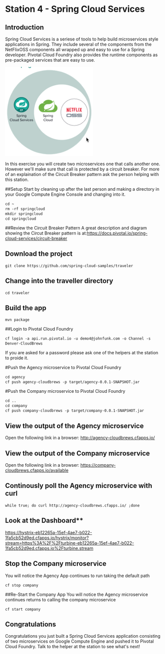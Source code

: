 # Station 4 - Spring Cloud Services

## Introduction
Spring Cloud Services is a seriese of tools to help build microservices style applications in Spring.  They include several of the components from the NetFlixOSS components all wrapped up and easy to use for a Spring developer.  Pivotal Cloud Foundry also provides the runtime components as pre-packaged services that are easy to use. 

![Spring Cloud Services Diagram](https://github.com/JohnFunk-Pivotal/CloudBrews-SpringCloudServices/blob/master/SpringCloudServices.png "Spring Cloud Services Diagram")

In this exercise you will create two microservices one that calls another one.  However we'll make sure that call is protected by a circuit breaker.   For more of an explaination of the Circuit Breaker pattern ask the person helping with this station.


##Setup
Start by cleaning up after the last person and making a directory in your Google Compute Engine Console and changing into it.

```
cd ~
rm -rf springcloud
mkdir springcloud
cd springcloud
```

##Review the Circuit Breaker Pattern
A great description and diagram showing the Circut Breaker pattern is at:https://docs.pivotal.io/spring-cloud-services/circuit-breaker


## Download the project
```
git clone https://github.com/spring-cloud-samples/traveler
```

## Change into the traveller directory
```
cd traveler
```

## Build the app
```
mvn package
```

##Login to Pivotal Cloud Foundry
```
cf login -a api.run.pivotal.io -u demo4@johnfunk.com -o Channel -s Denver-CloudBrews
```
If you are asked for a password please ask one of the helpers at the station to proide it.

#Push the Agency microservice to Pivotal Cloud Foundry
```
cd agency
cf push agency-cloudbrews -p target/agency-0.0.1-SNAPSHOT.jar
```

#Push the Company microservice to Pivotal Cloud Foundry
```
cd ..
cd company
cf push company-cloudbrews -p target/company-0.0.1-SNAPSHOT.jar
```

## View the output of the Agency microservice
Open the following link in a browser: http://agency-cloudbrews.cfapps.io/

## View the output of the Company microservice
Open the following link in a browser: https://company-cloudbrews.cfapps.io/available

## Continously poll the Agency microservice with curl
```
while true; do curl http://agency-cloudbrews.cfapps.io/ ;done
```

## Look at the Dashboard**
https://hystrix-eb12265a-15ef-4ae7-b022-1fa5cb52d9ed.cfapps.io/hystrix/monitor?stream=https%3A%2F%2Fturbine-eb12265a-15ef-4ae7-b022-1fa5cb52d9ed.cfapps.io%2Fturbine.stream

## Stop the Company microservice
You will notice the Agency App continues to run taking the default path
```
cf stop company
```

##Re-Start the Company App
You will notice the Agency microservice continues returns to calling the company microservice 
```
cf start company
```

## Congratulations
Congratulations you just built a Spring Cloud Services application consisting of two microservices on Google Compute Engine and pushed it to Pivotal Cloud Foundry. Talk to the helper at the station to see what's next!
